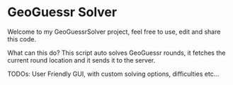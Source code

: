 # GeoGuessr Solver
 
Welcome to my GeoGuessrSolver project, feel free to use, edit and share this code.

What can this do?
This script auto solves GeoGuessr rounds, it fetches the current round location and it sends it to the server.

TODOs:
User Friendly GUI, with custom solving options, difficulties etc...
